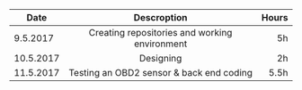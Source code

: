 | Date        | Descroption           | Hours  |
| ------------- |:-------------:| -----:|
| 9.5.2017    | Creating repositories and working environment | 5h |
| 10.5.2017   | Designing      |   2h |
| 11.5.2017   | Testing an OBD2 sensor & back end coding    |    5.5h |
